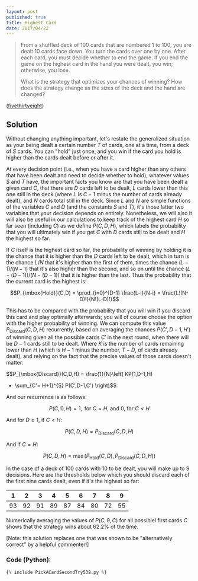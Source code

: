 ```yaml
---
layout: post
published: true
title: Highest Card
date: 2017/04/22
---
```


>From a shuffled deck of 100 cards that are numbered 1 to 100, you are dealt 10 cards face down. You turn the cards over one by one. After each card, you must decide whether to end the game. If you end the game on the highest card in the hand you were dealt, you win; otherwise, you lose.
>
>What is the strategy that optimizes your chances of winning? How does the strategy change as the sizes of the deck and the hand are changed?

<!--more-->

([fivethirtyeight](https://fivethirtyeight.com/features/pick-a-card-any-card/))

## Solution

Without changing anything important, let's restate the generalized situation as your being dealt a certain number $T$ of cards, one at a time, from a deck of $S$ cards. You can "hold" just once, and you win if the card you hold is higher than the cards dealt before or after it.

At every decision point (i.e., when you have a card higher than any others that have been dealt and need to decide whether to hold), whatever values $S$ and $T$ have, the important facts you know are that you have been dealt a given card $C$, that there are $D$ cards left to be dealt, $L$ cards lower than this one still in the deck (where $L$ is $C-1$ minus the number of cards already dealt), and $N$ cards total still in the deck.  Since $L$ and $N$ are simple functions of the variables $C$ and $D$ (and the constants $S$ and $T$), it's those latter two variables that your decision depends on entirely. Nonetheless, we will also it will also be useful in our calculations to keep track of the highest card $H$ so far seen (including $C$) as we define $P(C,D,H)$, which labels the probability that you will ultimately win if you get $C$ with $D$ cards still to be dealt and $H$ the highest so far.

If $C$ itself is the highest card so far, the probability of winning by holding it is the chance that it is higher than the $D$ cards left to be dealt, which in turn is the chance $L/N$ that it's higher than the first of them, times the chance $(L-1)/(N-1)$ that it's also higher than the second, and so on until the chance $(L-(D-1))/(N-(D-1))$ that it is higher than the last. Thus the probability that the current card is the highest is:

$$P_{\mbox{Hold}}(C,D) = \prod_{i=0}^{D-1} \frac{L-i}{N-i} =
\frac{L!(N-D)!}{N!(L-D)!}$$

This has to be compared with the probability that you will win if you discard this card and play optimally afterwards; you will of course choose the option with the higher probability of winning. We can compute this value $P_{\mbox{Discard}}(C,D,H)$ recurrently, based on averaging the chances $P(C',D-1,H')$ of winning given all the possible cards $C'$ in the next round, when there will be $D-1$ cards still to be dealt. Where $K$ is the number of cards remaining lower than $H$ (which is $H-1$ minus the number, $T-D$, of cards already dealt), and relying on the fact that the precise values of those cards doesn't matter:

$$P_{\mbox{Discard}}(C,D,H) = \frac{1}{N}\left( KP(1,D-1,H) 
+ \sum_{C'= H+1}^{S} P(C',D-1,C') \right)$$

And our recurrence is as follows:

$$P(C,0,H) = 1, \mbox{ for } C=H\mbox{, and }0 \mbox{, for } C \lt H$$

And for $D\geq 1$, if $C \lt H$:

$$P(C,D,H) = P_{\mbox{Discard}}(C,D,H)$$

And if $C=H$:

$$P(C,D,H) = \max(P_{\mbox{Hold}}(C,D),P_{\mbox{Discard}}(C,D,H))$$

In the case of a deck of $100$ cards with $10$ to be dealt, you will make up to $9$ decisions. Here are the thresholds below which you should discard each of the first nine cards dealt, even if it's the highest so far:

 | 1  | 2  | 3  | 4  | 5  | 6  | 7  | 8  | 9   |
 |----|----|----|----|----|----|----|----|-----|
 | 93 | 92 | 91 | 89 | 87 | 84 | 80 | 72 | 55  |
 
Numerically averaging the values of $P(C,9,C)$ for all possiblel first cards $C$ shows that the strategy wins about $62.2\%$ of the time.
 
 [Note: this solution replaces one that was shown to be "alternatively correct" by a helpful commenter!]
 
### Code (Python):

```python
{% include PickACardSecondTry538.py %}
```

<br>
 
